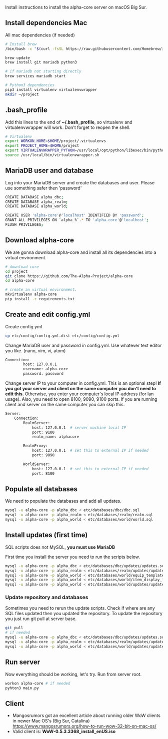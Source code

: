 Install instructions to install the alpha-core server on macOS Big Sur.



## Install dependencies Mac

All mac dependencies (if needed)



```bash
# Install brew
/bin/bash -c "$(curl -fsSL https://raw.githubusercontent.com/Homebrew/install/master/install.sh)"

brew update
brew install git mariadb python3

# if mariadb not starting directly
brew services mariadb start

# Python3 dependencies
pip3 install virtualenv virtualenvwrapper
mkdir ~/project
```



## .bash_profile

Add this lines to the end of **~/.bash_profile**, so virtualenv and virtualenvwrapper will work. Don't forget to reopen the shell.



```bash
# Virtualenv
export WORKON_HOME=$HOME/project/.virtualenvs
export PROJECT_HOME=$HOME/project
export VIRTUALENVWRAPPER_PYTHON=/usr/local/opt/python/libexec/bin/python
source /usr/local/bin/virtualenvwrapper.sh
```



## MariaDB user and database

Log into your MariaDB server and create the databases and user. Please use something safer then 'password'



```bash
CREATE DATABASE alpha_dbc;
CREATE DATABASE alpha_realm;
CREATE DATABASE alpha_world;

CREATE USER 'alpha-core'@'localhost' IDENTIFIED BY 'password';
GRANT ALL PRIVILEGES ON `alpha_%`.* TO 'alpha-core'@'localhost';
FLUSH PRIVILEGES;
```



## Download alpha-core

We are gonna download alpha-core and install all its dependencies into a virtual environment.



```bash
# download core
cd project
git clone https://github.com/The-Alpha-Project/alpha-core
cd alpha-core

# create an virtual environment. 
mkvirtualenv alpha-core
pip install -r requirements.txt
```



## Create and edit config.yml



Create config.yml

```bash
cp etc/config/config.yml.dist etc/config/config.yml
```



Change MariaDB user and password in config.yml. Use whatever text editor you like. (nano, vim, vi, atom)

```bash
Connection:
        host: 127.0.0.1
        username: alpha-core
        password: password
```



Change server IP to your computer in config.yml. This is an optional step! **If you got your server and client on the same computer you don't need to edit this**. Otherwise, you enter your computer's local IP-address (for lan usage). Also, you need to open 8100, 9090, 9100 ports. If you are running client and server on the same computer you can skip this.



```bash
Server:
    Connection:
        RealmServer:
            host: 127.0.0.1  # server machine local IP
            port: 9100
            realm_name: alphacore

        RealmProxy:
            host: 127.0.0.1  # set this to external IP if needed
            port: 9090

        WorldServer:
            host: 127.0.0.1  # set this to external IP if needed
            port: 8100
```



## Populate all databases

We need to populate the databases and add all updates. 



```bash
mysql -u alpha-core -p alpha_dbc < etc/databases/dbc/dbc.sql
mysql -u alpha-core -p alpha_realm < etc/databases/realm/realm.sql
mysql -u alpha-core -p alpha_world < etc/databases/world/world.sql
```



## Install updates (first time)

SQL scripts does not MySQL, **you must use MariaDB**



First time you install the server you need to run the scripts below.



```bash
mysql -u alpha-core -p alpha_dbc < etc/databases/dbc/updates/updates.sql
mysql -u alpha-core -p alpha_realm < etc/databases/realm/updates/updates.sql
mysql -u alpha-core -p alpha_world < etc/databases/world/equip_template.sql
mysql -u alpha-core -p alpha_world < etc/databases/world/item_display_fixes.sql
mysql -u alpha-core -p alpha_world < etc/databases/world/updates/updates.sql
```



### Update repository and databases

Sometimes you need to rerun the update scripts. Check if where are any SQL files updated then you updated the repository. To update the repository you just run git pull at server base.



```bash
git pull
# if needed
mysql -u alpha-core -p alpha_dbc < etc/databases/dbc/updates/updates.sql
mysql -u alpha-core -p alpha_realm < etc/databases/realm/updates/updates.sql
mysql -u alpha-core -p alpha_world < etc/databases/world/updates/updates.sql
```



## Run server

Now everything should be working, let's try. Run from server root.



```bash
workon alpha-core # if needed
pyhton3 main.py
```



## Client

- Mangosrumors got an excellent article about running older WoW clients in newer Mac OS's (Big Sur, Catalina) https://www.mangosrumors.org/how-to-run-wow-32-bit-on-mac-os/
- Valid client is: **WoW-0.5.3.3368_install_enUS.iso**




